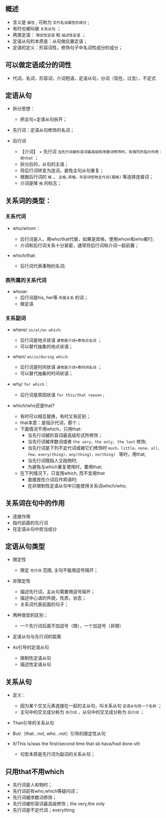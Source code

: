 ## 概述

* 含义是 `属性` , 可称为 `交代名词属性的成分` ; 
* 有时也被叫做 `关系从句` ；
* 两类定语： `限定性定语` 和 `描述性定语` ；
* 定语从句的本质是：从句做后置定语；
* 定语的定义：形容词性，修饰句子中名词性成分的成分；

## 可以做定语成分的词性

* 代词，名词，形容词，介词短语，定语从句，分词（现在，过去），不定式

## 定语从句

* 拆分思想：
  + 把主句+定语从句拆开； 

* 先行词：定语从句修饰的名词；

* 后行词 
  + 【介词】 + 先行词 `当先行词被形容词最高级和序数词修饰时，有强烈的指示作用：用that` ；
  + 拆分后的，从句的主语；
  + 将后行词转变为连词，避免主句从句重复；
  + 根据后行词的 `格` ， `主格,宾格，形容词性物主代词(属格)` 等选择连接词；
  + 介词是降 `格` 的标志；


## 关系词的类型：

### 关系代词

* who/whom： 
  + 后行词是人，用who/that代替，如果是宾格，使用whom和who都行; 
  + 介词和后行词关系十分紧密，通常将后行词和介词一起前置；

* which/that:
  + 后行词代表事物的名词; 

### 表所属的关系代词

* whose:
  + 后行词是his, her等 `所属关系` 的词；
  + 做定语

### 关系副词

* where/ `in/at/on which`: 
  + 后行词是地点状语 `通常是介词+表地点名词` ；
  + 可以替代抽象的地点状语；

* when/ `on/in/during which`:
  + 后行词是时间状语 `通常是介词+表时间名词` ；
  + 可以替代抽象的时间状语；

* why/ `for which`：
  + 后行词是原因状语 `for this/that reason` ; 

* which/who还是that?
  + 有时可以相互替换，有时又有区别；
  + that本意：是指示代词，那个；
  + 下面情况不用which，只用that:
    - 当先行词被形容词最高级形式所修饰；
    - 当先行词被序数词或者 `the very，the only, the last` 修饰;
    - 当先行词是下列不定代词或被它们修饰时 `much，little，none，all，few，every(thing)，any(thing)，no(thing) ` 等时，用that;
    - 当先行词既指人又指物时;
    - 为避免与which重复使用时，要用that;
  + 在下列情况下，只宜用which, 而不宜用that
    - 直接放在介词后作宾语时;
    - 在非限制性定语从句中只能使用关系词which/who;


## 关系词在句中的作用

* 连接作用
* 指代前面的先行词
* 在定语从句中担当成分

## 定语从句类型

* 限定性
  + 限定 `先行词` 范围, 主句不能用逗号隔开；

* 非限定性
  + 描述先行词，主从句需要用逗号隔开；
  + 描述中心语的外貌，性质，状态；
  + 关系词代表前面的句子；

* 两种类型的区别；
  + 一个先行词后面不加逗号（限），一个加逗号（非限）

* 定语从句与先行词的距离

* As引导的定语从句
  + 限制性定语从句
  + 描述性定语从句

## 关系从句

* 定义：
  + 因为某个交叉元素连接在一起的主从句，叫关系从句 `定语从句另一个名称` ；
  + 主句中的交叉成分称为 `先行词` ，从句中的交叉成分称为 `后行词` ；

* Than引导的关系从句

* But/（that...not, who...not）引导的限定性从句

* It/This is/was the first/second time that sb hava/had done sth
  + 句型本质是先行词为副词的关系从句；

## 只用that不用which

* 先行词是人和物时；
* 先行词前有who,which等疑问词；
* 先行词被序数词修饰；
* 先行词被形容词最高级修饰；the very,the only
* 先行词是不定代词；everything